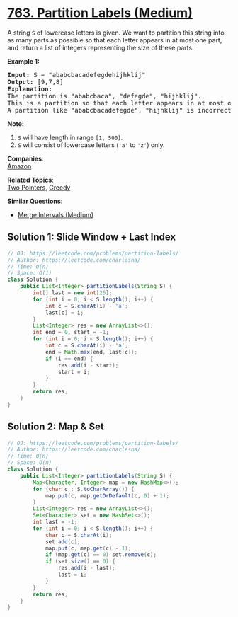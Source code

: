# [763. Partition Labels (Medium)](https://leetcode.com/problems/partition-labels/)

<p>
A string <code>S</code> of lowercase letters is given.  We want to partition this string into as many parts as possible so that each letter appears in at most one part, and return a list of integers representing the size of these parts.
</p><p>

</p><p><b>Example 1:</b><br>
</p><pre><b>Input:</b> S = "ababcbacadefegdehijhklij"
<b>Output:</b> [9,7,8]
<b>Explanation:</b>
The partition is "ababcbaca", "defegde", "hijhklij".
This is a partition so that each letter appears in at most one part.
A partition like "ababcbacadefegde", "hijhklij" is incorrect, because it splits S into less parts.
</pre>
<p></p>

<p><b>Note:</b><br></p><ol>
<li><code>S</code> will have length in range <code>[1, 500]</code>.</li>
<li><code>S</code> will consist of lowercase letters (<code>'a'</code> to <code>'z'</code>) only.</li>
</ol><p></p>

**Companies**:  
[Amazon](https://leetcode.com/company/amazon)

**Related Topics**:  
[Two Pointers](https://leetcode.com/tag/two-pointers/), [Greedy](https://leetcode.com/tag/greedy/)

**Similar Questions**:
* [Merge Intervals (Medium)](https://leetcode.com/problems/merge-intervals/)

## Solution 1: Slide Window + Last Index

```java
// OJ: https://leetcode.com/problems/partition-labels/
// Author: https://leetcode.com/charlesna/
// Time: O(n)
// Space: O(1)
class Solution {
    public List<Integer> partitionLabels(String S) {
        int[] last = new int[26];
        for (int i = 0; i < S.length(); i++) {
            int c = S.charAt(i) - 'a';
            last[c] = i;
        }
        List<Integer> res = new ArrayList<>();
        int end = 0, start = -1;
        for (int i = 0; i < S.length(); i++) {
            int c = S.charAt(i) - 'a';
            end = Math.max(end, last[c]);
            if (i == end) {
                res.add(i - start);
                start = i;
            }
        }
        return res;
    }
}
```

## Solution 2: Map & Set

```java
// OJ: https://leetcode.com/problems/partition-labels/
// Author: https://leetcode.com/charlesna/
// Time: O(n)
// Space: O(n)
class Solution {
    public List<Integer> partitionLabels(String S) {
        Map<Character, Integer> map = new HashMap<>();
        for (char c : S.toCharArray()) {
            map.put(c, map.getOrDefault(c, 0) + 1);
        }
        List<Integer> res = new ArrayList<>();
        Set<Character> set = new HashSet<>();
        int last = -1;
        for (int i = 0; i < S.length(); i++) {
            char c = S.charAt(i); 
            set.add(c);
            map.put(c, map.get(c) - 1);
            if (map.get(c) == 0) set.remove(c);
            if (set.size() == 0) {
                res.add(i - last);
                last = i;
            }
        }
        return res;
    }
}
```